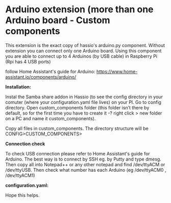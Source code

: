 # Arduino extension (more than one Arduino board - Custom components

This extension is the exact copy of hassio's arduino.py component. Without extension you can connect only one Arduino board. 
Using this component you are able to connect up to 4 Arduinos (by USB cable) in Raspberry Pi (Rpi has 4 USB ports)

follow Home Assistant's guide for Arduino: https://www.home-assistant.io/components/arduino/ 

<b>Installation:</b>

Instal the Samba share addon in Hassio (to see the config directory in your comuter (where your configuration.yaml file lives) on your PI. 
Go to config directory. Open custom_components folder (this folder isn’t there by default, so for the first time you have to create it -? right click > new folder on a PC and name it custom_components).

Copy all files in custom_components. The directory structure will be CONFIG>CUSTOM_COMPONENTS>

<b>Connection check</b>

To check USB connection please refer to Home Assistant's guide for Arduino. The best way is to connect by SSH eg. by Putty and type
dmesg. Then copy all into Notepad++ or any other notepad and find /dev/ttyACM or /dev/ttyUSB. Then check what number has each Arduino (eg /dev/ttyACM0 , /dev/ttyACM1)

<b>configuration.yaml:</b>

Hope this helps.
